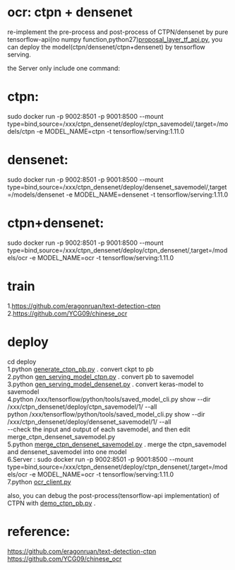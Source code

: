 # ocr: ctpn + densenet  
  
re-implement the pre-process and post-process of CTPN/densenet by pure tensorflow-api(no numpy function,python27)[proposal_layer_tf_api.py](./lib/rpn_msr/proposal_layer_tf_api.py), you can deploy the model(ctpn/densenet/ctpn+densenet) by tensorflow serving.  
  
the Server only include one command:  
  
# ctpn:  
sudo docker run -p 9002:8501 -p 9001:8500 --mount type=bind,source=/xxx/ctpn_densenet/deploy/ctpn_savemodel/,target=/models/ctpn -e MODEL_NAME=ctpn -t tensorflow/serving:1.11.0  
  
# densenet:  
sudo docker run -p 9002:8501 -p 9001:8500 --mount type=bind,source=/xxx/ctpn_densenet/deploy/densenet_savemodel/,target=/models/densenet -e MODEL_NAME=densenet -t tensorflow/serving:1.11.0  
  
# ctpn+densenet:  
sudo docker run -p 9002:8501 -p 9001:8500 --mount type=bind,source=/xxx/ctpn_densenet/deploy/ctpn_densenet/,target=/models/ocr -e MODEL_NAME=ocr -t tensorflow/serving:1.11.0  
  
  
# train  
1.https://github.com/eragonruan/text-detection-ctpn  
2.https://github.com/YCG09/chinese_ocr  
  
  
# deploy  
cd deploy  
1.python [generate_ctpn_pb.py](./deploy/generate_ctpn_pb.py) . convert ckpt to pb  
2.python [gen_serving_model_ctpn.py](./deploy/gen_serving_model_ctpn.py)  . convert pb to savemodel  
3.python [gen_serving_model_densenet.py](./deploy/gen_serving_model_densenet.py)  . convert keras-model to savemodel  
4.python /xxx/tensorflow/python/tools/saved_model_cli.py show --dir /xxx/ctpn_densenet/deploy/ctpn_savemodel/1/ --all  
  python /xxx/tensorflow/python/tools/saved_model_cli.py show --dir /xxx/ctpn_densenet/deploy/densenet_savemodel/1/ --all  
 --check the input and output of each savemodel, and then edit merge_ctpn_densenet_savemodel.py   
5.python [merge_ctpn_densenet_savemodel.py](./deploy/merge_ctpn_densenet_savemodel.py)  . merge the ctpn_savemodel and densenet_savemodel into one model  
6.Server : sudo docker run -p 9002:8501 -p 9001:8500 --mount type=bind,source=/xxx/ctpn_densenet/deploy/ctpn_densenet/,target=/models/ocr -e MODEL_NAME=ocr -t tensorflow/serving:1.11.0  
7.python [ocr_client.py](./deploy/ocr_client.py)   
  
also, you can debug the post-process(tensorflow-api implementation) of CTPN with [demo_ctpn_pb.py](./deploy/demo_ctpn_pb.py) .  
  
  
  
# reference:  
https://github.com/eragonruan/text-detection-ctpn  
https://github.com/YCG09/chinese_ocr  
  
  

